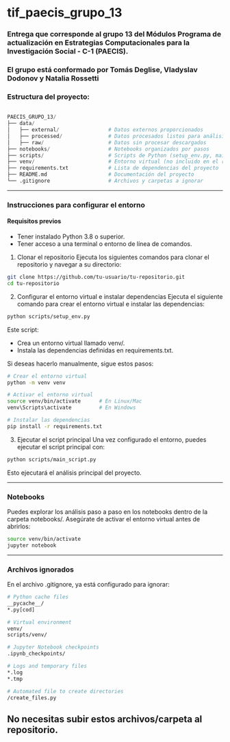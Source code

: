 # tif_paecis_grupo_13
### Entrega que corresponde al grupo 13 del Módulos Programa de actualización en Estrategias Computacionales para la Investigación Social - C-1 (PAECIS). 
### El grupo está conformado por Tomás Deglise, Vladyslav Dodonov y Natalia Rossetti


### Estructura del proyecto: 

```python

PAECIS_GRUPO_13/
├── data/
│   ├── external/                # Datos externos proporcionados
│   ├── processed/               # Datos procesados listos para análisis
│   ├── raw/                     # Datos sin procesar descargados
├── notebooks/                   # Notebooks organizados por pasos
├── scripts/                     # Scripts de Python (setup_env.py, main_script.py, etc.)
├── venv/                        # Entorno virtual (no incluido en el repositorio)
├── requirements.txt             # Lista de dependencias del proyecto
├── README.md                    # Documentación del proyecto
└── .gitignore                   # Archivos y carpetas a ignorar
```
----------------------------------------------------------------------------------------------------------------

### Instrucciones para configurar el entorno

#### Requisitos previos
- Tener instalado Python 3.8 o superior.
- Tener acceso a una terminal o entorno de línea de comandos.


1. Clonar el repositorio
Ejecuta los siguientes comandos para clonar el repositorio y navegar a su directorio:

```bash
git clone https://github.com/tu-usuario/tu-repositorio.git
cd tu-repositorio
```

2. Configurar el entorno virtual e instalar dependencias
Ejecuta el siguiente comando para crear el entorno virtual e instalar las dependencias:

```bash
python scripts/setup_env.py
```

Este script:
- Crea un entorno virtual llamado venv/.
- Instala las dependencias definidas en requirements.txt.

Si deseas hacerlo manualmente, sigue estos pasos:
```bash
# Crear el entorno virtual
python -m venv venv

# Activar el entorno virtual
source venv/bin/activate      # En Linux/Mac
venv\Scripts\activate         # En Windows

# Instalar las dependencias
pip install -r requirements.txt
```

3. Ejecutar el script principal
Una vez configurado el entorno, puedes ejecutar el script principal con:

```bash
python scripts/main_script.py
```
Esto ejecutará el análisis principal del proyecto.

----------------------------------------------------------------------------------------------------------------

### Notebooks
Puedes explorar los análisis paso a paso en los notebooks dentro de la carpeta notebooks/. Asegúrate de activar el entorno virtual antes de abrirlos:

```bash
source venv/bin/activate
jupyter notebook
```
----------------------------------------------------------------------------------------------------------------

### Archivos ignorados
En el archivo .gitignore, ya está configurado para ignorar:

```bash
# Python cache files
__pycache__/
*.py[cod]

# Virtual environment
venv/
scripts/venv/

# Jupyter Notebook checkpoints
.ipynb_checkpoints/

# Logs and temporary files
*.log
*.tmp

# Automated file to create directories
/create_files.py
```

No necesitas subir estos archivos/carpeta al repositorio.
----------------------------------------------------------------------------------------------------------------
